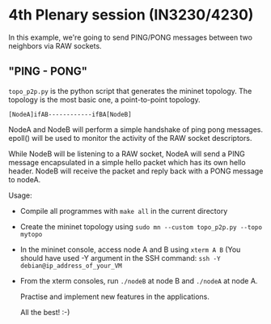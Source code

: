 # 4th Plenary session (IN3230/4230)

In this example, we're going to send PING/PONG messages between two neighbors
via RAW sockets.

## "PING - PONG"

`topo_p2p.py` is the python script that generates the mininet topology.
The topology is the most basic one, a point-to-point topology.

    [NodeA]ifAB------------ifBA[NodeB]

NodeA and NodeB will perform a simple handshake of ping pong messages.
epoll() will be used to monitor the activity of the RAW socket descriptors.

While NodeB will be listening to a RAW socket, NodeA will send a PING message
encapsulated in a simple hello packet which has its own hello header. NodeB will
receive the packet and reply back with a PONG message to nodeA.

Usage:

- Compile all programmes with `make all` in the current directory
- Create the mininet topology using `sudo mn --custom topo_p2p.py --topo mytopo`
- In the mininet console, access node A and B using `xterm A B`
  (You should have used -Y argument in the SSH command:
  `ssh -Y debian@ip_address_of_your_VM`
- From the xterm consoles, run `./nodeB` at node B and `./nodeA` at node A.

  Practise and implement new features in the applications.

  All the best! :-)

